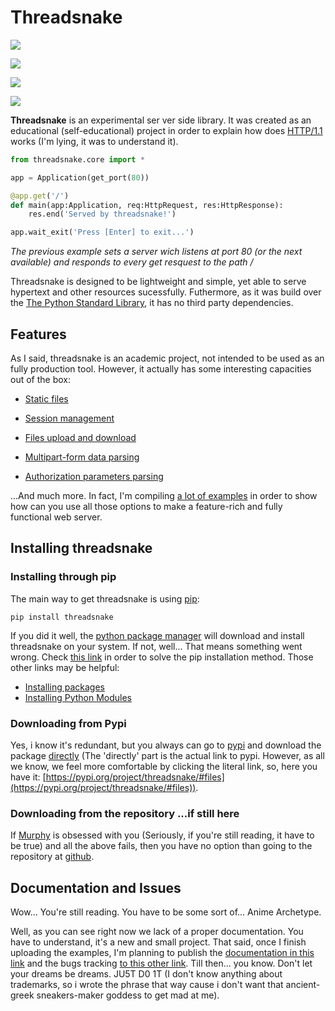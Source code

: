 # Threadsnake

[![](https://dev.moradev.dev/nano-badges/nano-badge/0.0.17_[beta]/version/mustard/gray/candara)](https://pypi.org/project/threadsnake/#history)

![](https://dev.moradev.dev/nano-badges/nano-badge/3.6/python/blue/gray/candara)

[![](https://dev.moradev.dev/nano-badges/nano-badge/Github/repo/green/gray/candara)](https://github.com/codeRookieErick/thread-snake)

[![](https://dev.moradev.dev/nano-badges/nano-badge/Pypi/repo/blue/gray/candara)](https://pypi.org/project/threadsnake/)

**Threadsnake** is an experimental ser
ver side library. It was created as an educational (self-educational) project in order to explain how does [HTTP/1.1](https://developer.mozilla.org/es/docs/Web/HTTP/Basics_of_HTTP/Evolution_of_HTTP) works (I'm lying, it was to understand it).

```python
from threadsnake.core import *

app = Application(get_port(80))

@app.get('/')
def main(app:Application, req:HttpRequest, res:HttpResponse):
    res.end('Served by threadsnake!')

app.wait_exit('Press [Enter] to exit...')
```
_The previous example sets a server wich listens at port 80 (or the next available) and responds to every get resquest to the path /_

Threadsnake is designed to be lightweight and simple, yet able to serve hypertext and other resources sucessfully. Futhermore, as it was build over the [The Python Standard Library](https://docs.python.org/3/library/), it has no third party dependencies.

## Features

As I said, threadsnake is an academic project, not intended to be used as an fully production tool. However, it actually has some interesting capacities out of the box:

* [Static files](https://dev.moradev.dev/threadsnake/examples/static_files)

* [Session management](https://dev.moradev.dev/threadsnake/examples/session_management)

* [Files upload and download](https://dev.moradev.dev/threadsnake/examples/files)

* [Multipart-form data parsing](https://dev.moradev.dev/threadsnake/examples/body_parsing)

* [Authorization parameters parsing](https://dev.moradev.dev/threadsnake/examples/authorization)

...And much more. In fact, I'm compiling [a lot of examples](https://dev.moradev.dev/threadsnake/examples/) in order to show how can you use all those options to make a feature-rich and fully functional web server.

## Installing threadsnake

### Installing through pip

The main way to get threadsnake is using [pip](https://pypi.org/project/pip/):

    pip install threadsnake

If you did it well, the [python package manager](https://pypi.org/project/pip/) will download and install threadsnake on your system. If not, well... That means something went wrong. Check [this link](https://dev.moradev.dev/threadsnake/installing_troubleshoot/pip) in order to solve the pip installation method. Those other links may be helpful:

* [Installing packages](https://packaging.python.org/en/latest/tutorials/installing-packages/)
* [Installing Python Modules](https://docs.python.org/3/installing/index.html)

### Downloading from Pypi

Yes, i know it's redundant, but you always can go to [pypi](https://pypi.org/) and download the package [directly](https://pypi.org/project/threadsnake/#files) (The 'directly' part is the actual link to pypi. However, as all we know, we feel more comfortable by clicking the literal link, so, here you have it: [https://pypi.org/project/threadsnake/#files](https://pypi.org/project/threadsnake/#files)).

### Downloading from the repository ...if still here

If [Murphy](https://en.wikipedia.org/wiki/Murphy%27s_law) is obsessed with you (Seriously, if you're still reading, it have to be true) and all the above fails, then you have no option than going to the repository at [github](https://github.com/codeRookieErick/thread-snake).

## Documentation and Issues 

Wow... You're still reading. You have to be some sort of... Anime Archetype. 

Well, as you can see right now we lack of a proper documentation. You have to understand, it's a new and small project. That said, once I finish uploading the examples, I'm planning to publish the [documentation in this link](https://dev.moradev.dev/threadsnake/documentation/) and the bugs tracking [to this other link](https://dev.moradev.dev/threadsnake/issues/). Till then... you know. Don't let your dreams be dreams. JU5T D0 1T (I don't know anything about trademarks, so i wrote the phrase that way cause i don't want that ancient-greek sneakers-maker goddess to get mad at me).